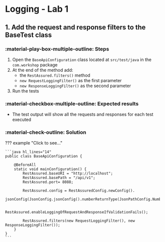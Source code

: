 # Logging - Lab 1

## 1. Add the request and response filters to the BaseTest class

### :material-play-box-multiple-outline: Steps

1. Open the `BaseApiConfiguration` class located at `src/test/java` in the `com.workshop` package
2. At the end of the method add: 
     - the `RestAssured.filters()` method
     - `new RequestLoggingFilter()` as the first parameter
     - `new ResponseLoggingFilter()` as the second parameter
3. Run the tests

### :material-checkbox-multiple-outline: Expected results

- The test output will show all the requests and responses for each test executed

### :material-check-outline: Solution

??? example "Click to see..."

    ```java hl_lines="14"
    public class BaseApiConfiguration {

        @BeforeAll
        static void mainConfiguration() {
            RestAssured.baseURI = "http://localhost";
            RestAssured.basePath = "/api/v1";
            RestAssured.port= 8088;

            RestAssured.config = RestAssuredConfig.newConfig().
                    jsonConfig(JsonConfig.jsonConfig().numberReturnType(JsonPathConfig.NumberReturnType.BIG_DECIMAL));

            RestAssured.enableLoggingOfRequestAndResponseIfValidationFails();

            RestAssured.filters(new RequestLoggingFilter(), new ResponseLoggingFilter());
        }
    }
    ```
